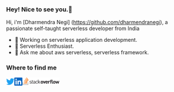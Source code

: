 ### Hey! Nice to see you.👋

Hi, i'm [Dharmendra Negi] (https://github.com/dharmendranegi), a passionate self-taught serverless developer from India

- 🔭 Working on serverless application development.
- 🌱 Serverless Enthusiast.
- 💬 Ask me about aws serverless, serverless framework.

### Where to find me

<a href="https://twitter.com/dharm_snegi">
  <img align="left" alt="Dharmendra Negi | Twitter" width="22px" src="./img/twitter.svg?raw=true" />
</a>
<a href="https://www.linkedin.com/in/dharmendra-negi/">
  <img align="left" alt="Dharmendra's LinkedIN" width="22px" src="./img/linkedin.svg?raw=true" />
</a>
<a href="https://stackoverflow.com/users/9763002/dharmendra-singh-negi">
  <img align="left" alt="Dharmendra's Stack Overflow" width="100px" src="./img/stackoverflow.png?raw=true" />
</a>
